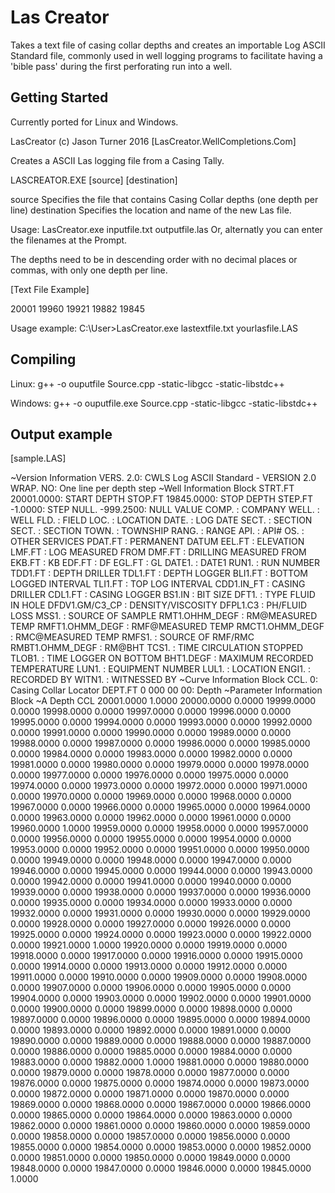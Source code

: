 # Las Creator

Takes a text file of casing collar depths and creates an importable Log ASCII Standard file, commonly used in well logging programs to facilitate having a 'bible pass' during the first perforating run into a well.

## Getting Started

Currently ported for Linux and Windows.

LasCreator (c) Jason Turner 2016
[LasCreator.WellCompletions.Com]

Creates a ASCII Las logging file from a Casing Tally.

LASCREATOR.EXE [source] [destination] 

source          Specifies the file that contains Casing Collar depths (one depth per line)
destination     Specifies the location and name of the new Las file.


Usage: LasCreator.exe inputfile.txt outputfile.las
Or, alternatly you can enter the filenames at the Prompt.

The depths need to be in descending order with no decimal places or commas, with only one depth per line.

[Text File Example]

20001
19960
19921
19882
19845

Usage example:
C:\User\>LasCreator.exe lastextfile.txt yourlasfile.LAS

## Compiling

Linux:
g++ -o ouputfile Source.cpp -static-libgcc -static-libstdc++

Windows:
g++ -o ouputfile.exe Source.cpp -static-libgcc -static-libstdc++

## Output example
[sample.LAS]


~Version Information
VERS.                      2.0: CWLS Log ASCII Standard - VERSION 2.0
WRAP.                       NO: One line per depth step
~Well Information Block
STRT.FT             20001.0000: START DEPTH
STOP.FT             19845.0000: STOP DEPTH
STEP.FT                -1.0000: STEP
NULL.                -999.2500: NULL VALUE
COMP.                         : COMPANY
WELL.                         : WELL
FLD.                          : FIELD
LOC.                          : LOCATION
DATE.                         : LOG DATE
SECT.                         : SECTION
SECT.                         : SECTION
TOWN.                         : TOWNSHIP
RANG.                         : RANGE
API.                          : API#
OS.                           : OTHER SERVICES
PDAT.FT                       : PERMANENT DATUM
EEL.FT                        : ELEVATION
LMF.FT                        : LOG MEASURED FROM
DMF.FT                        : DRILLING MEASURED FROM
EKB.FT                        : KB
EDF.FT                        : DF
EGL.FT                        : GL
DATE1.                        : DATE1
RUN1.                         : RUN NUMBER
TDD1.FT                       : DEPTH DRILLER
TDL1.FT                       : DEPTH LOGGER
BLI1.FT                       : BOTTOM LOGGED INTERVAL
TLI1.FT                       : TOP LOG INTERVAL
CDD1.IN_FT                    : CASING DRILLER
CDL1.FT                       : CASING LOGGER
BS1.IN                        : BIT SIZE
DFT1.                         : TYPE FLUID IN HOLE
DFDV1.GM/C3_CP                : DENSITY/VISCOSITY
DFPL1.C3                      : PH/FLUID LOSS
MSS1.                         : SOURCE OF SAMPLE
RMT1.OHHM_DEGF                : RM@MEASURED TEMP
RMFT1.OHMM_DEGF               : RMF@MEASURED TEMP
RMCT1.OHMM_DEGF               : RMC@MEASURED TEMP
RMFS1.                        : SOURCE OF RMF/RMC
RMBT1.OHMM_DEGF               : RM@BHT
TCS1.                         : TIME CIRCULATION STOPPED
TLOB1.                        : TIME LOGGER ON BOTTOM
BHT1.DEGF                     : MAXIMUM RECORDED TEMPERATURE
LUN1.                         : EQUIPMENT NUMBER
LUL1.                         : LOCATION
ENGI1.                        : RECORDED BY
WITN1.                        : WITNESSED BY
~Curve Information Block
CCL.                         0: Casing Collar Locator
DEPT.FT            0 000 00 00: Depth
~Parameter Information Block
~A  Depth       CCL
20001.0000     1.0000
20000.0000     0.0000
19999.0000     0.0000
19998.0000     0.0000
19997.0000     0.0000
19996.0000     0.0000
19995.0000     0.0000
19994.0000     0.0000
19993.0000     0.0000
19992.0000     0.0000
19991.0000     0.0000
19990.0000     0.0000
19989.0000     0.0000
19988.0000     0.0000
19987.0000     0.0000
19986.0000     0.0000
19985.0000     0.0000
19984.0000     0.0000
19983.0000     0.0000
19982.0000     0.0000
19981.0000     0.0000
19980.0000     0.0000
19979.0000     0.0000
19978.0000     0.0000
19977.0000     0.0000
19976.0000     0.0000
19975.0000     0.0000
19974.0000     0.0000
19973.0000     0.0000
19972.0000     0.0000
19971.0000     0.0000
19970.0000     0.0000
19969.0000     0.0000
19968.0000     0.0000
19967.0000     0.0000
19966.0000     0.0000
19965.0000     0.0000
19964.0000     0.0000
19963.0000     0.0000
19962.0000     0.0000
19961.0000     0.0000
19960.0000     1.0000
19959.0000     0.0000
19958.0000     0.0000
19957.0000     0.0000
19956.0000     0.0000
19955.0000     0.0000
19954.0000     0.0000
19953.0000     0.0000
19952.0000     0.0000
19951.0000     0.0000
19950.0000     0.0000
19949.0000     0.0000
19948.0000     0.0000
19947.0000     0.0000
19946.0000     0.0000
19945.0000     0.0000
19944.0000     0.0000
19943.0000     0.0000
19942.0000     0.0000
19941.0000     0.0000
19940.0000     0.0000
19939.0000     0.0000
19938.0000     0.0000
19937.0000     0.0000
19936.0000     0.0000
19935.0000     0.0000
19934.0000     0.0000
19933.0000     0.0000
19932.0000     0.0000
19931.0000     0.0000
19930.0000     0.0000
19929.0000     0.0000
19928.0000     0.0000
19927.0000     0.0000
19926.0000     0.0000
19925.0000     0.0000
19924.0000     0.0000
19923.0000     0.0000
19922.0000     0.0000
19921.0000     1.0000
19920.0000     0.0000
19919.0000     0.0000
19918.0000     0.0000
19917.0000     0.0000
19916.0000     0.0000
19915.0000     0.0000
19914.0000     0.0000
19913.0000     0.0000
19912.0000     0.0000
19911.0000     0.0000
19910.0000     0.0000
19909.0000     0.0000
19908.0000     0.0000
19907.0000     0.0000
19906.0000     0.0000
19905.0000     0.0000
19904.0000     0.0000
19903.0000     0.0000
19902.0000     0.0000
19901.0000     0.0000
19900.0000     0.0000
19899.0000     0.0000
19898.0000     0.0000
19897.0000     0.0000
19896.0000     0.0000
19895.0000     0.0000
19894.0000     0.0000
19893.0000     0.0000
19892.0000     0.0000
19891.0000     0.0000
19890.0000     0.0000
19889.0000     0.0000
19888.0000     0.0000
19887.0000     0.0000
19886.0000     0.0000
19885.0000     0.0000
19884.0000     0.0000
19883.0000     0.0000
19882.0000     1.0000
19881.0000     0.0000
19880.0000     0.0000
19879.0000     0.0000
19878.0000     0.0000
19877.0000     0.0000
19876.0000     0.0000
19875.0000     0.0000
19874.0000     0.0000
19873.0000     0.0000
19872.0000     0.0000
19871.0000     0.0000
19870.0000     0.0000
19869.0000     0.0000
19868.0000     0.0000
19867.0000     0.0000
19866.0000     0.0000
19865.0000     0.0000
19864.0000     0.0000
19863.0000     0.0000
19862.0000     0.0000
19861.0000     0.0000
19860.0000     0.0000
19859.0000     0.0000
19858.0000     0.0000
19857.0000     0.0000
19856.0000     0.0000
19855.0000     0.0000
19854.0000     0.0000
19853.0000     0.0000
19852.0000     0.0000
19851.0000     0.0000
19850.0000     0.0000
19849.0000     0.0000
19848.0000     0.0000
19847.0000     0.0000
19846.0000     0.0000
19845.0000     1.0000